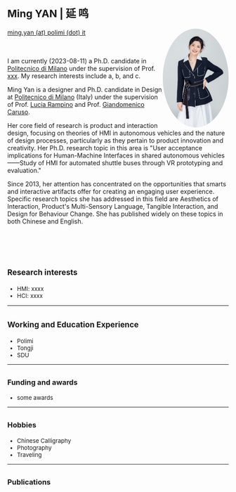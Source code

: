 

<!-- 设置分栏的方法来自于：https://www.v2ex.com/t/132636 
设置图片边框：https://blog.csdn.net/ProgramChangesWorld/article/details/51702679
-->

<style type="text/css">
	.image1{
		border-radius: 100%;
		overflow: hidden;
		width: 150px;
	}
	
	.image2{
           width:210px; 
           overflow: hidden; 
           border-radius:20%; 
	}
	
</style>

<!-- ########################################################################## -->

# <small> Ming YAN | 延 鸣 </small> 

<div>
    <div style="float:left">
        <a href="mailto:wgeng252@connect.hkust-gz.edu.cn">ming.yan (at) polimi (dot) it</a>
        <!-- <br>
        <a href="https://github.com/MingYan54" >
        <i class="fa fa-github"> </i> -->
        <!-- </a>
        <a href=" https://www.linkedin.com/in/rowangw/" >
        <i class="fa fa-linkedin" aria-hidden="true"></i>
        </a>
        <a href="https://twitter.com/Rowan_GW" >
        <i class="fa fa-twitter"> </i> -->
        </a>
    </br>
    </div>
    <div style="float:right">
        <img class ="image1" src="./figures/profile2.jpeg" width="" height="">
    </div>
</div>

<br><br><br>

I am currently (2023-08-11) a Ph.D. candidate in [Politecnico di Milano](https://www.polimi.it/) under the supervision of Prof. [xxx](link). My research interests include a, b, and c.

Ming Yan is a designer and Ph.D. candidate in Design at [Politecnico di Milano](https://www.polimi.it/) (Italy) under the supervision of Prof. [Lucia Rampino](https://dipartimentodesign.polimi.it/it/staff/show/136317) and Prof. [Giandomenico Caruso](https://caruso.faculty.polimi.it/).

Her core field of research is product and interaction design, focusing on theories of HMI in autonomous vehicles and the nature of design processes, particularly as they pertain to product innovation and creativity. Her Ph.D. research topic in this area is "User acceptance implications for Human-Machine Interfaces in shared autonomous vehicles——Study of HMI for automated shuttle buses through VR prototyping and evaluation."

Since 2013, her attention has concentrated on the opportunities that smarts and interactive artifacts offer for creating an engaging user experience. Specific research topics she has addressed in this field are Aesthetics of Interaction, Product's Multi-Sensory Language, Tangible Interaction, and Design for Behaviour Change. She has published widely on these topics in both Chinese and English.

<br><br><br>

## <small>Research interests</small>
<font size=2>

- HMI: xxxx
- HCI: xxxx

</font>

----

## <small>Working and Education Experience</small>
<font size=2>

- Polimi
- Tongji
- SDU

----

## <small>Funding and awards</small>

- some awards

----

## <small>Hobbies</small>
<font size=2>

- Chinese Calligraphy
- Photography
- Traveling

</font>

----

## <small>Publications</small>

<script src="https://bibbase.org/show?bib=https%3A%2F%2Fbibbase.org%2Fzotero-mypublications%2F_MingYAN_&jsonp=1"></script>
